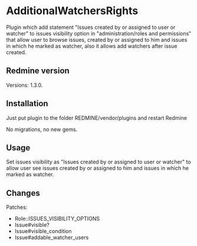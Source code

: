 # AdditionalWatchersRights

Plugin which add statement "Issues created by or assigned to user or watcher" to issues visibility option
in "administration/roles and permissions" that allow user to browse issues, created by or assigned to him and issues in which he marked as watcher, also it allows add watchers after issue created.

## Redmine version

Versions: 1.3.0.


## Installation

Just put plugin to the folder REDMINE/vendor/plugins and restart Redmine

No migrations, no new gems.


## Usage

Set issues visibility as "Issues created by or assigned to user or watcher" to allow user see issues created by or assigned to him and issues in which he marked as watcher.


## Changes

Patches:
  * Role::ISSUES_VISIBILITY_OPTIONS
  * Issue#visible?
  * Issue#visible_condition
  * Issue#addable_watcher_users
